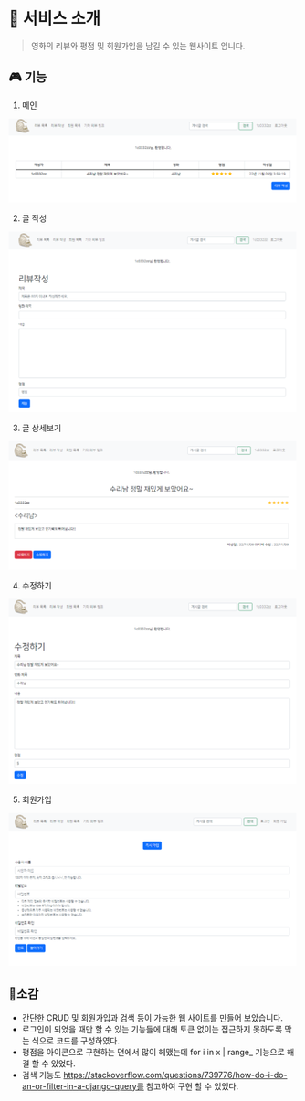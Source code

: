 

# **🍔 서비스 소개**

> 영화의 리뷰와 평점 및 회원가입을 남길 수 있는 웹사이트 입니다.


## **🎮 기능**

1. 메인

![image-20221109165015316](readme.assets/image-20221109165015316.png)

2. 글 작성

![image-20221109165106996](readme.assets/image-20221109165106996.png)

3. 글 상세보기

![image-20221109165023967](readme.assets/image-20221109165023967.png)

4. 수정하기

![image-20221109165137040](readme.assets/image-20221109165137040.png)

5. 회원가입

![image-20221109165228381](readme.assets/image-20221109165228381.png)

## 🎉소감

* 간단한 CRUD 및 회원가입과 검색 등이 가능한 웹 사이트를 만들어 보았습니다.
* 로그인이 되었을 때만 할 수 있는 기능들에 대해 토큰 없이는 접근하지 못하도록 막는 식으로 코드를 구성하였다.
* 평점을 아이콘으로 구현하는 면에서 많이 헤맸는데 for i in x | range_ 기능으로 해결 할 수 있었다.
* 검색 기능도 https://stackoverflow.com/questions/739776/how-do-i-do-an-or-filter-in-a-django-query를 참고하여 구현 할 수 있었다.